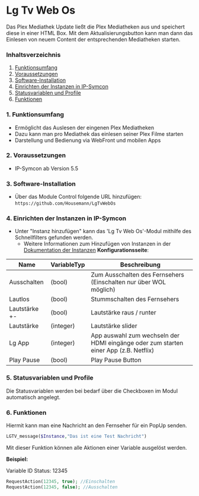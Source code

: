 # Lg Tv Web Os
Das Plex Mediathek Update ließt die Plex Mediatheken aus und speichert diese in einer HTML Box. Mit dem Aktualisierungsbutton kann man dann das Einlesen von neuem Content der entsprechenden Mediatheken starten.

### Inhaltsverzeichnis

1. [Funktionsumfang](#1-funktionsumfang)
2. [Voraussetzungen](#2-voraussetzungen)
3. [Software-Installation](#3-software-installation)
4. [Einrichten der Instanzen in IP-Symcon](#4-einrichten-der-instanzen-in-ip-symcon)
5. [Statusvariablen und Profile](#5-statusvariablen-und-profile)
6. [Funktionen](#2-funktionen)

### 1. Funktionsumfang

* Ermöglicht das Auslesen der eingenen Plex Mediatheken
* Dazu kann man pro Mediathek das einlesen seiner Plex Filme starten
* Darstellung und Bedienung via WebFront und mobilen Apps

### 2. Voraussetzungen

- IP-Symcon ab Version 5.5

### 3. Software-Installation

* Über das Module Control folgende URL hinzufügen:
    `https://github.com/Housemann/LgTvWebOs`

### 4. Einrichten der Instanzen in IP-Symcon

- Unter "Instanz hinzufügen" kann das 'Lg Tv Web Os'-Modul mithilfe des Schnellfilters gefunden werden.
    - Weitere Informationen zum Hinzufügen von Instanzen in der [Dokumentation der Instanzen](https://www.symcon.de/service/dokumentation/konzepte/instanzen/#Instanz_hinzufügen)
__Konfigurationsseite__:

Name           | VariableTyp | Beschreibung
-------------- | ----------- | ---------------------
Ausschalten    | (bool)      | Zum Ausschalten des Fernsehers (Einschalten nur über WOL möglich)
Lautlos        | (bool)      | Stummschalten des Fernsehers
Lautstärke +-  | (bool)      | Lautstärke raus / runter
Lautstärke     | (integer)   | Lautstärke slider
Lg App         | (integer)   | App auswahl zum wechseln der HDMI eingänge oder zum starten einer App (z.B. Netflix)
Play Pause     | (bool)      | Play Pause Button

### 5. Statusvariablen und Profile

Die Statusvariablen werden bei bedarf über die Checkboxen im Modul automatisch angelegt.

### 6. Funktionen

Hiermit kann man eine Nachricht an den Fernseher für ein PopUp senden.
```php
LGTV_message($Instance,"Das ist eine Test Nachricht")
```

Mit dieser Funktion können alle Aktionen einer Variable ausgelöst werden.

**Beispiel:**

Variable ID Status: 12345
```php
RequestAction(12345, true); //Einschalten
RequestAction(12345, false); //Ausschalten
```